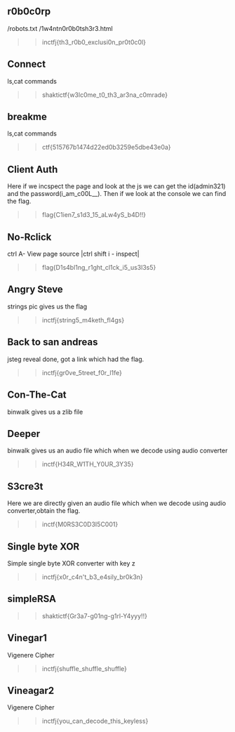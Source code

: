 ## r0b0c0rp
/robots.txt /1w4ntn0r0b0tsh3r3.html
>> inctfj{th3_r0b0_exclusi0n_pr0t0c0l}
## Connect
ls,cat commands
>> shaktictf{w3lc0me_t0_th3_ar3na_c0mrade}
## breakme
ls,cat commands
>>ctf{515767b1474d22ed0b3259e5dbe43e0a}
## Client Auth
Here if we incspect the page and look at the js we can get the id(admin321) and the password(i_am_c00L__). Then if we look at the console we can find the flag.
>>flag{C1ien7_s1d3_15_aLw4yS_b4D!!}
## No-Rclick
ctrl A- View page source  |ctrl shift i - inspect|
>>flag{D1s4bl1ng_r1ght_cl1ck_i5_us3l3s5}
## Angry Steve
strings pic gives us the flag
>> inctfj{string5_m4keth_fl4gs}
## Back to san andreas
jsteg reveal done, got a link which had the flag.
>> inctfj{gr0ve_5treet_f0r_l1fe}
## Con-The-Cat
binwalk gives us a zlib file
## Deeper
binwalk gives us an audio file which when we decode using audio converter
>> inctf{H34R_W1TH_Y0UR_3Y35}
## S3cre3t
Here we are directly given an audio file which when we decode using audio converter,obtain the flag. 
>> inctf{M0RS3C0D3I5C001}
## Single byte XOR
Simple single byte XOR converter with key z
>> inctfj{x0r_c4n't_b3_e4sily_br0k3n}
## simpleRSA 
>> shaktictf{Gr3a7-g01ng-g1rl-Y4yyy!!}
## Vinegar1
Vigenere Cipher
>> inctfj{shuffle_shuffle_shuffle}
## Vineagar2
Vigenere Cipher
>> inctfj{you_can_decode_this_keyless}
